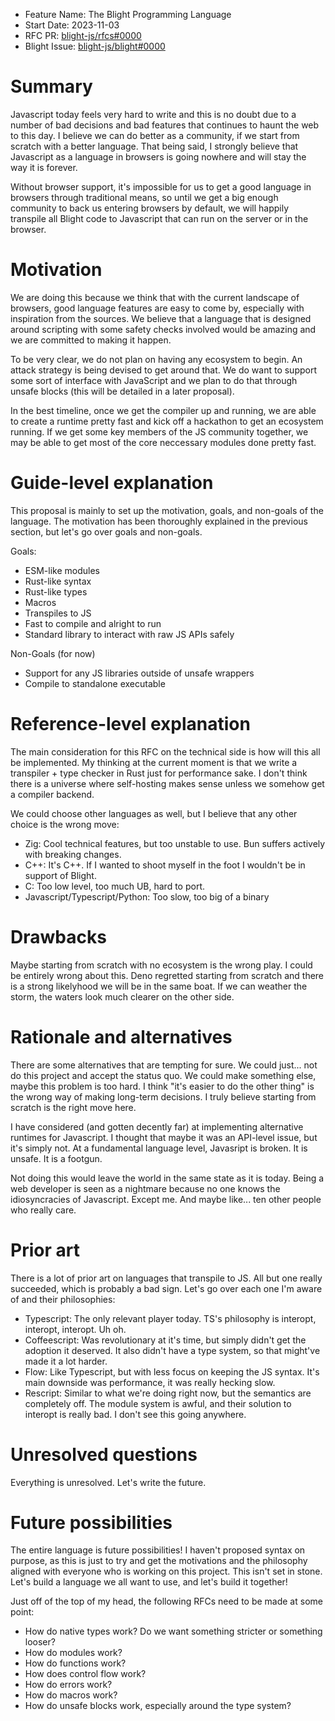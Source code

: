 - Feature Name: The Blight Programming Language
- Start Date: 2023-11-03
- RFC PR: [blight-js/rfcs#0000](https://github.com/blight-js/rfcs/pull/1)
- Blight Issue:
  [blight-js/blight#0000](https://github.com/blight-js/blight/issues/1)

# Summary

[summary]: #summary

Javascript today feels very hard to write and this is no doubt due to a number
of bad decisions and bad features that continues to haunt the web to this day. I
believe we can do better as a community, if we start from scratch with a better
language. That being said, I strongly believe that Javascript as a language in
browsers is going nowhere and will stay the way it is forever.

Without browser support, it's impossible for us to get a good language in
browsers through traditional means, so until we get a big enough community to
back us entering browsers by default, we will happily transpile all Blight code
to Javascript that can run on the server or in the browser.

# Motivation

[motivation]: #motivation

We are doing this because we think that with the current landscape of browsers,
good language features are easy to come by, especially with inspiration from the
sources. We believe that a language that is designed around scripting with some
safety checks involved would be amazing and we are committed to making it
happen.

To be very clear, we do not plan on having any ecosystem to begin. An attack
strategy is being devised to get around that. We do want to support some sort of
interface with JavaScript and we plan to do that through unsafe blocks (this
will be detailed in a later proposal).

In the best timeline, once we get the compiler up and running, we are able to
create a runtime pretty fast and kick off a hackathon to get an ecosystem
running. If we get some key members of the JS community together, we may be able
to get most of the core neccessary modules done pretty fast.

# Guide-level explanation

[guide-level-explanation]: #guide-level-explanation

This proposal is mainly to set up the motivation, goals, and non-goals of the
language. The motivation has been thoroughly explained in the previous section,
but let's go over goals and non-goals.

Goals:

- ESM-like modules
- Rust-like syntax
- Rust-like types
- Macros
- Transpiles to JS
- Fast to compile and alright to run
- Standard library to interact with raw JS APIs safely

Non-Goals (for now)

- Support for any JS libraries outside of unsafe wrappers
- Compile to standalone executable

# Reference-level explanation

[reference-level-explanation]: #reference-level-explanation

The main consideration for this RFC on the technical side is how will this all
be implemented. My thinking at the current moment is that we write a
transpiler + type checker in Rust just for performance sake. I don't think there
is a universe where self-hosting makes sense unless we somehow get a compiler
backend.

We could choose other languages as well, but I believe that any other choice is
the wrong move:

- Zig: Cool technical features, but too unstable to use. Bun suffers actively
  with breaking changes.
- C++: It's C++. If I wanted to shoot myself in the foot I wouldn't be in
  support of Blight.
- C: Too low level, too much UB, hard to port.
- Javascript/Typescript/Python: Too slow, too big of a binary

# Drawbacks

[drawbacks]: #drawbacks

Maybe starting from scratch with no ecosystem is the wrong play. I could be
entirely wrong about this. Deno regretted starting from scratch and there is a
strong likelyhood we will be in the same boat. If we can weather the storm, the
waters look much clearer on the other side.

# Rationale and alternatives

[rationale-and-alternatives]: #rationale-and-alternatives

There are some alternatives that are tempting for sure. We could just... not do
this project and accept the status quo. We could make something else, maybe this
problem is too hard. I think "it's easier to do the other thing" is the wrong
way of making long-term decisions. I truly believe starting from scratch is the
right move here.

I have considered (and gotten decently far) at implementing alternative runtimes
for Javascript. I thought that maybe it was an API-level issue, but it's simply
not. At a fundamental language level, Javasript is broken. It is unsafe. It is a
footgun.

Not doing this would leave the world in the same state as it is today. Being a
web developer is seen as a nightmare because no one knows the idiosyncracies of
Javascript. Except me. And maybe like... ten other people who really care.

# Prior art

[prior-art]: #prior-art

There is a lot of prior art on languages that transpile to JS. All but one
really succeeded, which is probably a bad sign. Let's go over each one I'm aware
of and their philosophies:

- Typescript: The only relevant player today. TS's philosophy is interopt,
  interopt, interopt. Uh oh.
- Coffeescript: Was revolutionary at it's time, but simply didn't get the
  adoption it deserved. It also didn't have a type system, so that might've made
  it a lot harder.
- Flow: Like Typescript, but with less focus on keeping the JS syntax. It's main
  downside was performance, it was really hecking slow.
- Rescript: Similar to what we're doing right now, but the semantics are
  completely off. The module system is awful, and their solution to interopt is
  really bad. I don't see this going anywhere.

# Unresolved questions

[unresolved-questions]: #unresolved-questions

Everything is unresolved. Let's write the future.

# Future possibilities

[future-possibilities]: #future-possibilities

The entire language is future possibilities! I haven't proposed syntax on
purpose, as this is just to try and get the motivations and the philosophy
aligned with everyone who is working on this project. This isn't set in stone.
Let's build a language we all want to use, and let's build it together!

Just off of the top of my head, the following RFCs need to be made at some
point:

- How do native types work? Do we want something stricter or something looser?
- How do modules work?
- How do functions work?
- How does control flow work?
- How do errors work?
- How do macros work?
- How do unsafe blocks work, especially around the type system?
